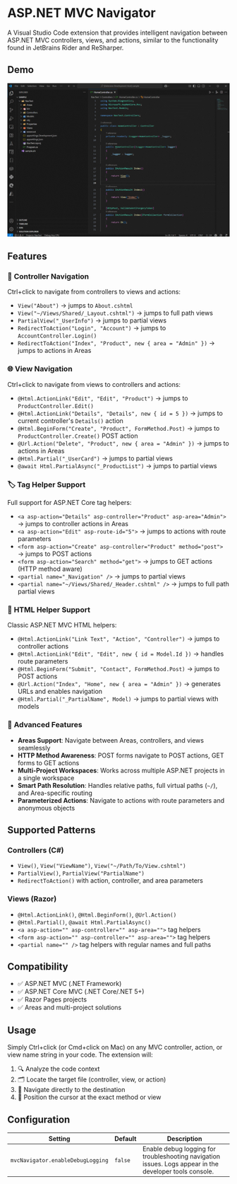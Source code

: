# ASP.NET MVC Navigator

A Visual Studio Code extension that provides intelligent navigation between ASP.NET MVC controllers, views, and actions, similar to the functionality found in JetBrains Rider and ReSharper.

## Demo

![ASP.NET MVC Navigator Demo](demo.gif)

## Features

### 🎯 **Controller Navigation**
Ctrl+click to navigate from controllers to views and actions:
- `View("About")` → jumps to `About.cshtml` 
- `View("~/Views/Shared/_Layout.cshtml")` → jumps to full path views
- `PartialView("_UserInfo")` → jumps to partial views
- `RedirectToAction("Login", "Account")` → jumps to `AccountController.Login()`
- `RedirectToAction("Index", "Product", new { area = "Admin" })` → jumps to actions in Areas

### 🌐 **View Navigation**  
Ctrl+click to navigate from views to controllers and actions:
- `@Html.ActionLink("Edit", "Edit", "Product")` → jumps to `ProductController.Edit()`
- `@Html.ActionLink("Details", "Details", new { id = 5 })` → jumps to current controller's `Details()` action
- `@Html.BeginForm("Create", "Product", FormMethod.Post)` → jumps to `ProductController.Create()` POST action
- `@Url.Action("Delete", "Product", new { area = "Admin" })` → jumps to actions in Areas
- `@Html.Partial("_UserCard")` → jumps to partial views
- `@await Html.PartialAsync("_ProductList")` → jumps to partial views

### 🏷️ **Tag Helper Support**
Full support for ASP.NET Core tag helpers:
- `<a asp-action="Details" asp-controller="Product" asp-area="Admin">` → jumps to controller actions in Areas
- `<a asp-action="Edit" asp-route-id="5">` → jumps to actions with route parameters
- `<form asp-action="Create" asp-controller="Product" method="post">` → jumps to POST actions
- `<form asp-action="Search" method="get">` → jumps to GET actions (HTTP method aware)
- `<partial name="_Navigation" />` → jumps to partial views
- `<partial name="~/Views/Shared/_Header.cshtml" />` → jumps to full path partial views

### 🔧 **HTML Helper Support**
Classic ASP.NET MVC HTML helpers:
- `@Html.ActionLink("Link Text", "Action", "Controller")` → jumps to controller actions
- `@Html.ActionLink("Edit", "Edit", new { id = Model.Id })` → handles route parameters
- `@Html.BeginForm("Submit", "Contact", FormMethod.Post)` → jumps to POST actions
- `@Url.Action("Index", "Home", new { area = "Admin" })` → generates URLs and enables navigation
- `@Html.Partial("_PartialName", Model)` → jumps to partial views with models

### 🏢 **Advanced Features**
- **Areas Support**: Navigate between Areas, controllers, and views seamlessly
- **HTTP Method Awareness**: POST forms navigate to POST actions, GET forms to GET actions
- **Multi-Project Workspaces**: Works across multiple ASP.NET projects in a single workspace
- **Smart Path Resolution**: Handles relative paths, full virtual paths (`~/`), and Area-specific routing
- **Parameterized Actions**: Navigate to actions with route parameters and anonymous objects

## Supported Patterns

### Controllers (C#)
- `View()`, `View("ViewName")`, `View("~/Path/To/View.cshtml")`
- `PartialView()`, `PartialView("PartialName")`
- `RedirectToAction()` with action, controller, and area parameters

### Views (Razor)
- `@Html.ActionLink()`, `@Html.BeginForm()`, `@Url.Action()`
- `@Html.Partial()`, `@await Html.PartialAsync()` 
- `<a asp-action="" asp-controller="" asp-area="">` tag helpers
- `<form asp-action="" asp-controller="" asp-area="">` tag helpers
- `<partial name="" />` tag helpers with regular names and full paths

## Compatibility

- ✅ ASP.NET MVC (.NET Framework)
- ✅ ASP.NET Core MVC (.NET Core/.NET 5+)
- ✅ Razor Pages projects
- ✅ Areas and multi-project solutions

## Usage

Simply Ctrl+click (or Cmd+click on Mac) on any MVC controller, action, or view name string in your code. The extension will:
1. 🔍 Analyze the code context
2. 🗂️ Locate the target file (controller, view, or action)  
3. 🚀 Navigate directly to the destination
4. 📍 Position the cursor at the exact method or view

## Configuration

| Setting | Default | Description |
|---------|---------|-------------|
| `mvcNavigator.enableDebugLogging` | `false` | Enable debug logging for troubleshooting navigation issues. Logs appear in the developer tools console. |